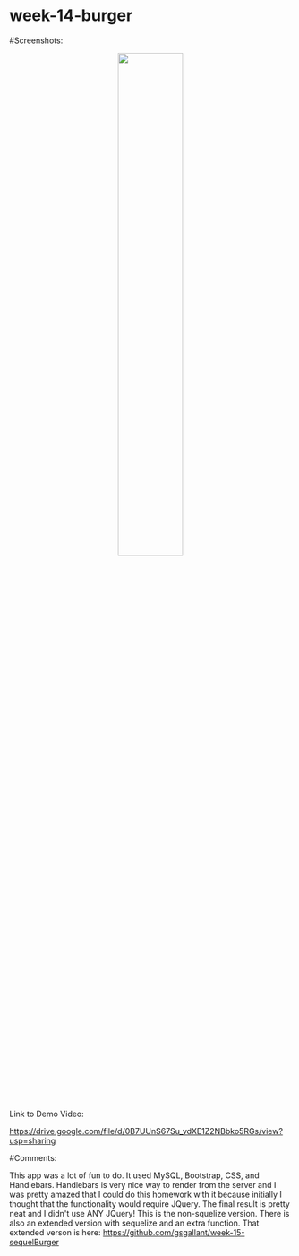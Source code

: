 # week-14-burger
#Screenshots:
<p align="center">
<span>
<img src="https://github.com/gsgallant/screenshots/blob/master/burgerdump/Screen%20Shot%202016-06-16%20at%209.15.24%20AM.png" width="48%" height="auto"/>
</span>
</p>




Link to Demo Video:

https://drive.google.com/file/d/0B7UUnS67Su_vdXE1Z2NBbko5RGs/view?usp=sharing




#Comments:

This app was a lot of fun to do.  It used MySQL, Bootstrap, CSS, and Handlebars.  Handlebars is very nice way to render from the server and I was pretty amazed that I could do this homework with it because initially I thought that the functionality would require JQuery.  The final result is pretty neat and I didn't use ANY JQuery!
This is the non-squelize version.  There is also an extended version with sequelize and an extra function.  That extended verson is here:
https://github.com/gsgallant/week-15-sequelBurger